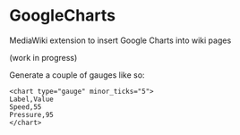 GoogleCharts
============

MediaWiki extension to insert Google Charts into wiki pages

(work in progress)

Generate a couple of gauges like so:
```
<chart type="gauge" minor_ticks="5">
Label,Value
Speed,55
Pressure,95
</chart>
```
